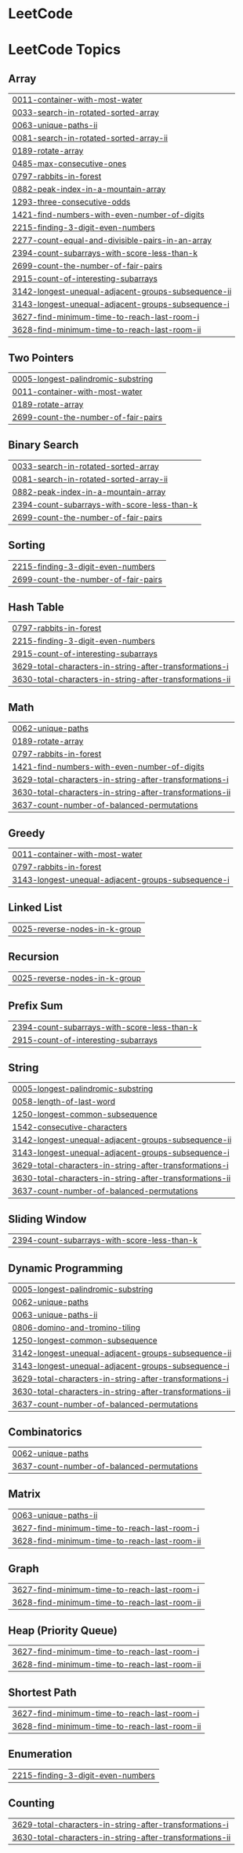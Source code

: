# LeetCode
<!---LeetCode Topics Start-->
# LeetCode Topics
## Array
|  |
| ------- |
| [0011-container-with-most-water](https://github.com/Prateekyadav-ai/LeetCode/tree/master/0011-container-with-most-water) |
| [0033-search-in-rotated-sorted-array](https://github.com/Prateekyadav-ai/LeetCode/tree/master/0033-search-in-rotated-sorted-array) |
| [0063-unique-paths-ii](https://github.com/Prateekyadav-ai/LeetCode/tree/master/0063-unique-paths-ii) |
| [0081-search-in-rotated-sorted-array-ii](https://github.com/Prateekyadav-ai/LeetCode/tree/master/0081-search-in-rotated-sorted-array-ii) |
| [0189-rotate-array](https://github.com/Prateekyadav-ai/LeetCode/tree/master/0189-rotate-array) |
| [0485-max-consecutive-ones](https://github.com/Prateekyadav-ai/LeetCode/tree/master/0485-max-consecutive-ones) |
| [0797-rabbits-in-forest](https://github.com/Prateekyadav-ai/LeetCode/tree/master/0797-rabbits-in-forest) |
| [0882-peak-index-in-a-mountain-array](https://github.com/Prateekyadav-ai/LeetCode/tree/master/0882-peak-index-in-a-mountain-array) |
| [1293-three-consecutive-odds](https://github.com/Prateekyadav-ai/LeetCode/tree/master/1293-three-consecutive-odds) |
| [1421-find-numbers-with-even-number-of-digits](https://github.com/Prateekyadav-ai/LeetCode/tree/master/1421-find-numbers-with-even-number-of-digits) |
| [2215-finding-3-digit-even-numbers](https://github.com/Prateekyadav-ai/LeetCode/tree/master/2215-finding-3-digit-even-numbers) |
| [2277-count-equal-and-divisible-pairs-in-an-array](https://github.com/Prateekyadav-ai/LeetCode/tree/master/2277-count-equal-and-divisible-pairs-in-an-array) |
| [2394-count-subarrays-with-score-less-than-k](https://github.com/Prateekyadav-ai/LeetCode/tree/master/2394-count-subarrays-with-score-less-than-k) |
| [2699-count-the-number-of-fair-pairs](https://github.com/Prateekyadav-ai/LeetCode/tree/master/2699-count-the-number-of-fair-pairs) |
| [2915-count-of-interesting-subarrays](https://github.com/Prateekyadav-ai/LeetCode/tree/master/2915-count-of-interesting-subarrays) |
| [3142-longest-unequal-adjacent-groups-subsequence-ii](https://github.com/Prateekyadav-ai/LeetCode/tree/master/3142-longest-unequal-adjacent-groups-subsequence-ii) |
| [3143-longest-unequal-adjacent-groups-subsequence-i](https://github.com/Prateekyadav-ai/LeetCode/tree/master/3143-longest-unequal-adjacent-groups-subsequence-i) |
| [3627-find-minimum-time-to-reach-last-room-i](https://github.com/Prateekyadav-ai/LeetCode/tree/master/3627-find-minimum-time-to-reach-last-room-i) |
| [3628-find-minimum-time-to-reach-last-room-ii](https://github.com/Prateekyadav-ai/LeetCode/tree/master/3628-find-minimum-time-to-reach-last-room-ii) |
## Two Pointers
|  |
| ------- |
| [0005-longest-palindromic-substring](https://github.com/Prateekyadav-ai/LeetCode/tree/master/0005-longest-palindromic-substring) |
| [0011-container-with-most-water](https://github.com/Prateekyadav-ai/LeetCode/tree/master/0011-container-with-most-water) |
| [0189-rotate-array](https://github.com/Prateekyadav-ai/LeetCode/tree/master/0189-rotate-array) |
| [2699-count-the-number-of-fair-pairs](https://github.com/Prateekyadav-ai/LeetCode/tree/master/2699-count-the-number-of-fair-pairs) |
## Binary Search
|  |
| ------- |
| [0033-search-in-rotated-sorted-array](https://github.com/Prateekyadav-ai/LeetCode/tree/master/0033-search-in-rotated-sorted-array) |
| [0081-search-in-rotated-sorted-array-ii](https://github.com/Prateekyadav-ai/LeetCode/tree/master/0081-search-in-rotated-sorted-array-ii) |
| [0882-peak-index-in-a-mountain-array](https://github.com/Prateekyadav-ai/LeetCode/tree/master/0882-peak-index-in-a-mountain-array) |
| [2394-count-subarrays-with-score-less-than-k](https://github.com/Prateekyadav-ai/LeetCode/tree/master/2394-count-subarrays-with-score-less-than-k) |
| [2699-count-the-number-of-fair-pairs](https://github.com/Prateekyadav-ai/LeetCode/tree/master/2699-count-the-number-of-fair-pairs) |
## Sorting
|  |
| ------- |
| [2215-finding-3-digit-even-numbers](https://github.com/Prateekyadav-ai/LeetCode/tree/master/2215-finding-3-digit-even-numbers) |
| [2699-count-the-number-of-fair-pairs](https://github.com/Prateekyadav-ai/LeetCode/tree/master/2699-count-the-number-of-fair-pairs) |
## Hash Table
|  |
| ------- |
| [0797-rabbits-in-forest](https://github.com/Prateekyadav-ai/LeetCode/tree/master/0797-rabbits-in-forest) |
| [2215-finding-3-digit-even-numbers](https://github.com/Prateekyadav-ai/LeetCode/tree/master/2215-finding-3-digit-even-numbers) |
| [2915-count-of-interesting-subarrays](https://github.com/Prateekyadav-ai/LeetCode/tree/master/2915-count-of-interesting-subarrays) |
| [3629-total-characters-in-string-after-transformations-i](https://github.com/Prateekyadav-ai/LeetCode/tree/master/3629-total-characters-in-string-after-transformations-i) |
| [3630-total-characters-in-string-after-transformations-ii](https://github.com/Prateekyadav-ai/LeetCode/tree/master/3630-total-characters-in-string-after-transformations-ii) |
## Math
|  |
| ------- |
| [0062-unique-paths](https://github.com/Prateekyadav-ai/LeetCode/tree/master/0062-unique-paths) |
| [0189-rotate-array](https://github.com/Prateekyadav-ai/LeetCode/tree/master/0189-rotate-array) |
| [0797-rabbits-in-forest](https://github.com/Prateekyadav-ai/LeetCode/tree/master/0797-rabbits-in-forest) |
| [1421-find-numbers-with-even-number-of-digits](https://github.com/Prateekyadav-ai/LeetCode/tree/master/1421-find-numbers-with-even-number-of-digits) |
| [3629-total-characters-in-string-after-transformations-i](https://github.com/Prateekyadav-ai/LeetCode/tree/master/3629-total-characters-in-string-after-transformations-i) |
| [3630-total-characters-in-string-after-transformations-ii](https://github.com/Prateekyadav-ai/LeetCode/tree/master/3630-total-characters-in-string-after-transformations-ii) |
| [3637-count-number-of-balanced-permutations](https://github.com/Prateekyadav-ai/LeetCode/tree/master/3637-count-number-of-balanced-permutations) |
## Greedy
|  |
| ------- |
| [0011-container-with-most-water](https://github.com/Prateekyadav-ai/LeetCode/tree/master/0011-container-with-most-water) |
| [0797-rabbits-in-forest](https://github.com/Prateekyadav-ai/LeetCode/tree/master/0797-rabbits-in-forest) |
| [3143-longest-unequal-adjacent-groups-subsequence-i](https://github.com/Prateekyadav-ai/LeetCode/tree/master/3143-longest-unequal-adjacent-groups-subsequence-i) |
## Linked List
|  |
| ------- |
| [0025-reverse-nodes-in-k-group](https://github.com/Prateekyadav-ai/LeetCode/tree/master/0025-reverse-nodes-in-k-group) |
## Recursion
|  |
| ------- |
| [0025-reverse-nodes-in-k-group](https://github.com/Prateekyadav-ai/LeetCode/tree/master/0025-reverse-nodes-in-k-group) |
## Prefix Sum
|  |
| ------- |
| [2394-count-subarrays-with-score-less-than-k](https://github.com/Prateekyadav-ai/LeetCode/tree/master/2394-count-subarrays-with-score-less-than-k) |
| [2915-count-of-interesting-subarrays](https://github.com/Prateekyadav-ai/LeetCode/tree/master/2915-count-of-interesting-subarrays) |
## String
|  |
| ------- |
| [0005-longest-palindromic-substring](https://github.com/Prateekyadav-ai/LeetCode/tree/master/0005-longest-palindromic-substring) |
| [0058-length-of-last-word](https://github.com/Prateekyadav-ai/LeetCode/tree/master/0058-length-of-last-word) |
| [1250-longest-common-subsequence](https://github.com/Prateekyadav-ai/LeetCode/tree/master/1250-longest-common-subsequence) |
| [1542-consecutive-characters](https://github.com/Prateekyadav-ai/LeetCode/tree/master/1542-consecutive-characters) |
| [3142-longest-unequal-adjacent-groups-subsequence-ii](https://github.com/Prateekyadav-ai/LeetCode/tree/master/3142-longest-unequal-adjacent-groups-subsequence-ii) |
| [3143-longest-unequal-adjacent-groups-subsequence-i](https://github.com/Prateekyadav-ai/LeetCode/tree/master/3143-longest-unequal-adjacent-groups-subsequence-i) |
| [3629-total-characters-in-string-after-transformations-i](https://github.com/Prateekyadav-ai/LeetCode/tree/master/3629-total-characters-in-string-after-transformations-i) |
| [3630-total-characters-in-string-after-transformations-ii](https://github.com/Prateekyadav-ai/LeetCode/tree/master/3630-total-characters-in-string-after-transformations-ii) |
| [3637-count-number-of-balanced-permutations](https://github.com/Prateekyadav-ai/LeetCode/tree/master/3637-count-number-of-balanced-permutations) |
## Sliding Window
|  |
| ------- |
| [2394-count-subarrays-with-score-less-than-k](https://github.com/Prateekyadav-ai/LeetCode/tree/master/2394-count-subarrays-with-score-less-than-k) |
## Dynamic Programming
|  |
| ------- |
| [0005-longest-palindromic-substring](https://github.com/Prateekyadav-ai/LeetCode/tree/master/0005-longest-palindromic-substring) |
| [0062-unique-paths](https://github.com/Prateekyadav-ai/LeetCode/tree/master/0062-unique-paths) |
| [0063-unique-paths-ii](https://github.com/Prateekyadav-ai/LeetCode/tree/master/0063-unique-paths-ii) |
| [0806-domino-and-tromino-tiling](https://github.com/Prateekyadav-ai/LeetCode/tree/master/0806-domino-and-tromino-tiling) |
| [1250-longest-common-subsequence](https://github.com/Prateekyadav-ai/LeetCode/tree/master/1250-longest-common-subsequence) |
| [3142-longest-unequal-adjacent-groups-subsequence-ii](https://github.com/Prateekyadav-ai/LeetCode/tree/master/3142-longest-unequal-adjacent-groups-subsequence-ii) |
| [3143-longest-unequal-adjacent-groups-subsequence-i](https://github.com/Prateekyadav-ai/LeetCode/tree/master/3143-longest-unequal-adjacent-groups-subsequence-i) |
| [3629-total-characters-in-string-after-transformations-i](https://github.com/Prateekyadav-ai/LeetCode/tree/master/3629-total-characters-in-string-after-transformations-i) |
| [3630-total-characters-in-string-after-transformations-ii](https://github.com/Prateekyadav-ai/LeetCode/tree/master/3630-total-characters-in-string-after-transformations-ii) |
| [3637-count-number-of-balanced-permutations](https://github.com/Prateekyadav-ai/LeetCode/tree/master/3637-count-number-of-balanced-permutations) |
## Combinatorics
|  |
| ------- |
| [0062-unique-paths](https://github.com/Prateekyadav-ai/LeetCode/tree/master/0062-unique-paths) |
| [3637-count-number-of-balanced-permutations](https://github.com/Prateekyadav-ai/LeetCode/tree/master/3637-count-number-of-balanced-permutations) |
## Matrix
|  |
| ------- |
| [0063-unique-paths-ii](https://github.com/Prateekyadav-ai/LeetCode/tree/master/0063-unique-paths-ii) |
| [3627-find-minimum-time-to-reach-last-room-i](https://github.com/Prateekyadav-ai/LeetCode/tree/master/3627-find-minimum-time-to-reach-last-room-i) |
| [3628-find-minimum-time-to-reach-last-room-ii](https://github.com/Prateekyadav-ai/LeetCode/tree/master/3628-find-minimum-time-to-reach-last-room-ii) |
## Graph
|  |
| ------- |
| [3627-find-minimum-time-to-reach-last-room-i](https://github.com/Prateekyadav-ai/LeetCode/tree/master/3627-find-minimum-time-to-reach-last-room-i) |
| [3628-find-minimum-time-to-reach-last-room-ii](https://github.com/Prateekyadav-ai/LeetCode/tree/master/3628-find-minimum-time-to-reach-last-room-ii) |
## Heap (Priority Queue)
|  |
| ------- |
| [3627-find-minimum-time-to-reach-last-room-i](https://github.com/Prateekyadav-ai/LeetCode/tree/master/3627-find-minimum-time-to-reach-last-room-i) |
| [3628-find-minimum-time-to-reach-last-room-ii](https://github.com/Prateekyadav-ai/LeetCode/tree/master/3628-find-minimum-time-to-reach-last-room-ii) |
## Shortest Path
|  |
| ------- |
| [3627-find-minimum-time-to-reach-last-room-i](https://github.com/Prateekyadav-ai/LeetCode/tree/master/3627-find-minimum-time-to-reach-last-room-i) |
| [3628-find-minimum-time-to-reach-last-room-ii](https://github.com/Prateekyadav-ai/LeetCode/tree/master/3628-find-minimum-time-to-reach-last-room-ii) |
## Enumeration
|  |
| ------- |
| [2215-finding-3-digit-even-numbers](https://github.com/Prateekyadav-ai/LeetCode/tree/master/2215-finding-3-digit-even-numbers) |
## Counting
|  |
| ------- |
| [3629-total-characters-in-string-after-transformations-i](https://github.com/Prateekyadav-ai/LeetCode/tree/master/3629-total-characters-in-string-after-transformations-i) |
| [3630-total-characters-in-string-after-transformations-ii](https://github.com/Prateekyadav-ai/LeetCode/tree/master/3630-total-characters-in-string-after-transformations-ii) |
<!---LeetCode Topics End-->